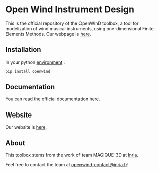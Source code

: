 # Open Wind Instrument Design

This is the official repository of the  OpenWInD toolbox, a tool for modelization
of wind musical instruments, using one-dimensional Finite Elements Methods.
Our webpage is [here](https://openwind.gitlabpages.inria.fr/web/).

## Installation

In your python [environment](https://docs.python.org/3/library/venv.html) :

```sh
pip install openwind
```


## Documentation

You can read the official documentation [here](https://openwind.gitlabpages.inria.fr/web/docs).

## Website

Our website is [here](https://openwind.gitlabpages.inria.fr/web/).

## About

This toolbox stems from the work of team MAGIQUE-3D at [Inria](https://www.inria.fr/).

Feel free to contact the team at [openwind-contact@inria.fr](mailto:openwind-contact@inria.fr)!
